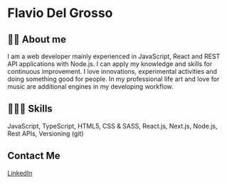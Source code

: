 # Flavio Del Grosso

## ✍🏼 About me 

I am a web developer mainly experienced in JavaScript, React and REST API applications with Node.js.
I can apply my knowledge and skills for continuous improvement.
I love innovations, experimental activities and doing something good for people.
In my professional life art and love for music are additional engines in my developing workflow.

## 👨🏼‍💻 Skills
JavaScript, TypeScript, HTML5, CSS & SASS, React.js, Next.js, Node.js, Rest APIs, Versioning (git)

## Contact Me 

[LinkedIn](https://www.linkedin.com/in/flavio-del-grosso)
